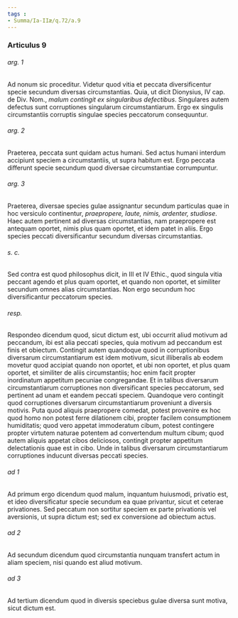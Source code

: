 ```yaml
---
tags : 
- Summa/Ia-IIæ/q.72/a.9
---
```


### Articulus 9

###### arg. 1
Ad nonum sic proceditur. Videtur quod vitia et peccata diversificentur specie secundum diversas circumstantias. Quia, ut dicit Dionysius, IV cap. de Div. Nom., *malum contingit ex singularibus defectibus*. Singulares autem defectus sunt corruptiones singularum circumstantiarum. Ergo ex singulis circumstantiis corruptis singulae species peccatorum consequuntur.

###### arg. 2
Praeterea, peccata sunt quidam actus humani. Sed actus humani interdum accipiunt speciem a circumstantiis, ut supra habitum est. Ergo peccata differunt specie secundum quod diversae circumstantiae corrumpuntur.

###### arg. 3
Praeterea, diversae species gulae assignantur secundum particulas quae in hoc versiculo continentur, *praepropere, laute, nimis, ardenter, studiose*. Haec autem pertinent ad diversas circumstantias, nam praepropere est antequam oportet, nimis plus quam oportet, et idem patet in aliis. Ergo species peccati diversificantur secundum diversas circumstantias.

###### s. c.
Sed contra est quod philosophus dicit, in III et IV Ethic., quod singula vitia peccant agendo et plus quam oportet, et quando non oportet, et similiter secundum omnes alias circumstantias. Non ergo secundum hoc diversificantur peccatorum species.

###### resp.
Respondeo dicendum quod, sicut dictum est, ubi occurrit aliud motivum ad peccandum, ibi est alia peccati species, quia motivum ad peccandum est finis et obiectum. Contingit autem quandoque quod in corruptionibus diversarum circumstantiarum est idem motivum, sicut illiberalis ab eodem movetur quod accipiat quando non oportet, et ubi non oportet, et plus quam oportet, et similiter de aliis circumstantiis; hoc enim facit propter inordinatum appetitum pecuniae congregandae. Et in talibus diversarum circumstantiarum corruptiones non diversificant species peccatorum, sed pertinent ad unam et eandem peccati speciem. Quandoque vero contingit quod corruptiones diversarum circumstantiarum proveniunt a diversis motivis. Puta quod aliquis praepropere comedat, potest provenire ex hoc quod homo non potest ferre dilationem cibi, propter facilem consumptionem humiditatis; quod vero appetat immoderatum cibum, potest contingere propter virtutem naturae potentem ad convertendum multum cibum; quod autem aliquis appetat cibos deliciosos, contingit propter appetitum delectationis quae est in cibo. Unde in talibus diversarum circumstantiarum corruptiones inducunt diversas peccati species.

###### ad 1
Ad primum ergo dicendum quod malum, inquantum huiusmodi, privatio est, et ideo diversificatur specie secundum ea quae privantur, sicut et ceterae privationes. Sed peccatum non sortitur speciem ex parte privationis vel aversionis, ut supra dictum est; sed ex conversione ad obiectum actus.

###### ad 2
Ad secundum dicendum quod circumstantia nunquam transfert actum in aliam speciem, nisi quando est aliud motivum.

###### ad 3
Ad tertium dicendum quod in diversis speciebus gulae diversa sunt motiva, sicut dictum est.

